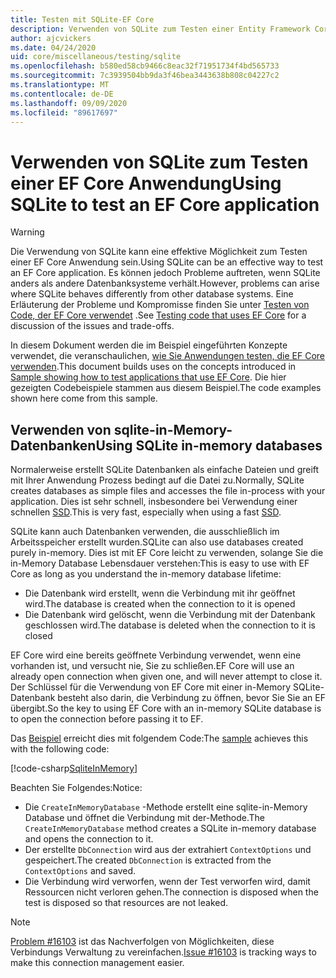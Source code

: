 ```yaml
---
title: Testen mit SQLite-EF Core
description: Verwenden von SQLite zum Testen einer Entity Framework Core Anwendung
author: ajcvickers
ms.date: 04/24/2020
uid: core/miscellaneous/testing/sqlite
ms.openlocfilehash: b580ed58cb9466c8eac32f71951734f4bd565733
ms.sourcegitcommit: 7c3939504bb9da3f46bea3443638b808c04227c2
ms.translationtype: MT
ms.contentlocale: de-DE
ms.lasthandoff: 09/09/2020
ms.locfileid: "89617697"
---
```

# <a name="using-sqlite-to-test-an-ef-core-application"></a><span data-ttu-id="1c0b6-103">Verwenden von SQLite zum Testen einer EF Core Anwendung</span><span class="sxs-lookup"><span data-stu-id="1c0b6-103">Using SQLite to test an EF Core application</span></span>

> [!WARNING]
> <span data-ttu-id="1c0b6-104">Die Verwendung von SQLite kann eine effektive Möglichkeit zum Testen einer EF Core Anwendung sein.</span><span class="sxs-lookup"><span data-stu-id="1c0b6-104">Using SQLite can be an effective way to test an EF Core application.</span></span>
> <span data-ttu-id="1c0b6-105">Es können jedoch Probleme auftreten, wenn SQLite anders als andere Datenbanksysteme verhält.</span><span class="sxs-lookup"><span data-stu-id="1c0b6-105">However, problems can arise where SQLite behaves differently from other database systems.</span></span> <span data-ttu-id="1c0b6-106">Eine Erläuterung der Probleme und Kompromisse finden Sie unter [Testen von Code, der EF Core verwendet](xref:core/miscellaneous/testing/index) .</span><span class="sxs-lookup"><span data-stu-id="1c0b6-106">See [Testing code that uses EF Core](xref:core/miscellaneous/testing/index) for a discussion of the issues and trade-offs.</span></span>  

<span data-ttu-id="1c0b6-107">In diesem Dokument werden die im Beispiel eingeführten Konzepte verwendet, die veranschaulichen, [wie Sie Anwendungen testen, die EF Core verwenden](xref:core/miscellaneous/testing/testing-sample).</span><span class="sxs-lookup"><span data-stu-id="1c0b6-107">This document builds uses on the concepts introduced in [Sample showing how to test applications that use EF Core](xref:core/miscellaneous/testing/testing-sample).</span></span>
<span data-ttu-id="1c0b6-108">Die hier gezeigten Codebeispiele stammen aus diesem Beispiel.</span><span class="sxs-lookup"><span data-stu-id="1c0b6-108">The code examples shown here come from this sample.</span></span>

## <a name="using-sqlite-in-memory-databases"></a><span data-ttu-id="1c0b6-109">Verwenden von sqlite-in-Memory-Datenbanken</span><span class="sxs-lookup"><span data-stu-id="1c0b6-109">Using SQLite in-memory databases</span></span>

<span data-ttu-id="1c0b6-110">Normalerweise erstellt SQLite Datenbanken als einfache Dateien und greift mit Ihrer Anwendung Prozess bedingt auf die Datei zu.</span><span class="sxs-lookup"><span data-stu-id="1c0b6-110">Normally, SQLite creates databases as simple files and accesses the file in-process with your application.</span></span>
<span data-ttu-id="1c0b6-111">Dies ist sehr schnell, insbesondere bei Verwendung einer schnellen [SSD](https://en.wikipedia.org/wiki/Solid-state_drive).</span><span class="sxs-lookup"><span data-stu-id="1c0b6-111">This is very fast, especially when using a fast [SSD](https://en.wikipedia.org/wiki/Solid-state_drive).</span></span> 

<span data-ttu-id="1c0b6-112">SQLite kann auch Datenbanken verwenden, die ausschließlich im Arbeitsspeicher erstellt wurden.</span><span class="sxs-lookup"><span data-stu-id="1c0b6-112">SQLite can also use databases created purely in-memory.</span></span>
<span data-ttu-id="1c0b6-113">Dies ist mit EF Core leicht zu verwenden, solange Sie die in-Memory Database Lebensdauer verstehen:</span><span class="sxs-lookup"><span data-stu-id="1c0b6-113">This is easy to use with EF Core as long as you understand the in-memory database lifetime:</span></span>
* <span data-ttu-id="1c0b6-114">Die Datenbank wird erstellt, wenn die Verbindung mit ihr geöffnet wird.</span><span class="sxs-lookup"><span data-stu-id="1c0b6-114">The database is created when the connection to it is opened</span></span>
* <span data-ttu-id="1c0b6-115">Die Datenbank wird gelöscht, wenn die Verbindung mit der Datenbank geschlossen wird.</span><span class="sxs-lookup"><span data-stu-id="1c0b6-115">The database is deleted when the connection to it is closed</span></span>

<span data-ttu-id="1c0b6-116">EF Core wird eine bereits geöffnete Verbindung verwendet, wenn eine vorhanden ist, und versucht nie, Sie zu schließen.</span><span class="sxs-lookup"><span data-stu-id="1c0b6-116">EF Core will use an already open connection when given one, and will never attempt to close it.</span></span>
<span data-ttu-id="1c0b6-117">Der Schlüssel für die Verwendung von EF Core mit einer in-Memory SQLite-Datenbank besteht also darin, die Verbindung zu öffnen, bevor Sie Sie an EF übergibt.</span><span class="sxs-lookup"><span data-stu-id="1c0b6-117">So the key to using EF Core with an in-memory SQLite database is to open the connection before passing it to EF.</span></span>  

<span data-ttu-id="1c0b6-118">Das [Beispiel](xref:core/miscellaneous/testing/testing-sample) erreicht dies mit folgendem Code:</span><span class="sxs-lookup"><span data-stu-id="1c0b6-118">The [sample](xref:core/miscellaneous/testing/testing-sample) achieves this with the following code:</span></span>

[!code-csharp[SqliteInMemory](../../../../samples/core/Miscellaneous/Testing/ItemsWebApi/Tests/SqliteInMemoryItemsControllerTest.cs?name=SqliteInMemory)]

<span data-ttu-id="1c0b6-119">Beachten Sie Folgendes:</span><span class="sxs-lookup"><span data-stu-id="1c0b6-119">Notice:</span></span>
* <span data-ttu-id="1c0b6-120">Die `CreateInMemoryDatabase` -Methode erstellt eine sqlite-in-Memory Database und öffnet die Verbindung mit der-Methode.</span><span class="sxs-lookup"><span data-stu-id="1c0b6-120">The `CreateInMemoryDatabase` method creates a SQLite in-memory database and opens the connection to it.</span></span>
* <span data-ttu-id="1c0b6-121">Der erstellte `DbConnection` wird aus der extrahiert `ContextOptions` und gespeichert.</span><span class="sxs-lookup"><span data-stu-id="1c0b6-121">The created `DbConnection` is extracted from the `ContextOptions` and saved.</span></span>
* <span data-ttu-id="1c0b6-122">Die Verbindung wird verworfen, wenn der Test verworfen wird, damit Ressourcen nicht verloren gehen.</span><span class="sxs-lookup"><span data-stu-id="1c0b6-122">The connection is disposed when the test is disposed so that resources are not leaked.</span></span> 

> [!NOTE]
> <span data-ttu-id="1c0b6-123">[Problem #16103](https://github.com/dotnet/efcore/issues/16103) ist das Nachverfolgen von Möglichkeiten, diese Verbindungs Verwaltung zu vereinfachen.</span><span class="sxs-lookup"><span data-stu-id="1c0b6-123">[Issue #16103](https://github.com/dotnet/efcore/issues/16103) is tracking ways to make this connection management easier.</span></span> 
